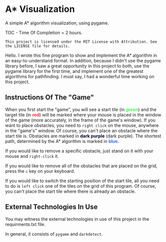 # A* Visualization
A simple A* algorithm visualization, using pygame.

TOC - Time Of Completion = 2 hours.

`This project is licensed under the MIT License with Attribution. See the LICENSE file for details.`


Hello. I wrote this fine program to show and implement the A* algorithm in an easy-to-understand format. In addition, because I didn't use the pygame library before, I saw a great opportunity in this project to both, use the pygame library for the first time, and implement one of the greatest algorithms for pathfinding.
I must say, I had a wonderful time working on this project.

## Instructions Of The "Game"
When you first start the "game", you will see a start tile (in <span style="color: #37FF48;"><b>green</b></span>) and the target tile (in <span style="color: #FA272E;"><b>red</b></span>) will be marked where your mouse is placed in the window of the game (more accurately, in the frame of the game's window).
If you want to place obstacles, you need to `right click` on the mouse, anywhere in the "game's" window. Of course, you can't place an obstacle where the start tile is.
Obstacles are marked in <span style="color: #060028;"><b>dark purple</b></span> (dark purple).
The shortest path, determined by the A* algorithm is marked in <span style="color: #3C69FA;"><b>blue</b></span>.

If you would like to remove a specific obstacle, just stand on it with your mouse and `right-click` it.

If you would like to remove all of the obstacles that are placed on the grid, press the `c` key on your keyboard.

If you would like to switch the starting position of the start tile, all you need to do is `left click` one of the tiles on the grid of this program. Of course, you can't place the start tile where there is already an obstacle.

## External Technologies In Use
You may witness the external technologies in use of this project in the requirments.txt file.

In general, it consists of `pygame` and `darkdetect`.
